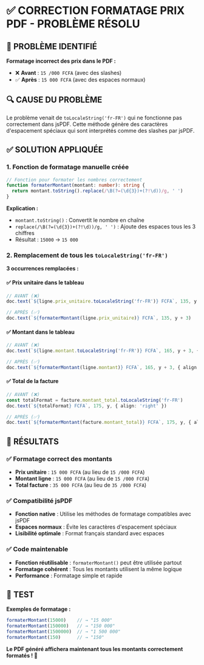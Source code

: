 # ✅ CORRECTION FORMATAGE PRIX PDF - PROBLÈME RÉSOLU

## 🚨 PROBLÈME IDENTIFIÉ

**Formatage incorrect des prix dans le PDF :**
- ❌ **Avant** : `15 /000 FCFA` (avec des slashes)
- ✅ **Après** : `15 000 FCFA` (avec des espaces normaux)

## 🔍 CAUSE DU PROBLÈME

Le problème venait de `toLocaleString('fr-FR')` qui ne fonctionne pas correctement dans jsPDF. Cette méthode génère des caractères d'espacement spéciaux qui sont interprétés comme des slashes par jsPDF.

## ✅ SOLUTION APPLIQUÉE

### 1. **Fonction de formatage manuelle créée**

```typescript
// Fonction pour formater les nombres correctement
function formaterMontant(montant: number): string {
  return montant.toString().replace(/\B(?=(\d{3})+(?!\d))/g, ' ')
}
```

**Explication :**
- `montant.toString()` : Convertit le nombre en chaîne
- `replace(/\B(?=(\d{3})+(?!\d))/g, ' ')` : Ajoute des espaces tous les 3 chiffres
- Résultat : `15000` → `15 000`

### 2. **Remplacement de tous les `toLocaleString('fr-FR')`**

**3 occurrences remplacées :**

#### ✅ Prix unitaire dans le tableau
```typescript
// AVANT (❌)
doc.text(`${ligne.prix_unitaire.toLocaleString('fr-FR')} FCFA`, 135, y + 3)

// APRÈS (✅)
doc.text(`${formaterMontant(ligne.prix_unitaire)} FCFA`, 135, y + 3)
```

#### ✅ Montant dans le tableau
```typescript
// AVANT (❌)
doc.text(`${ligne.montant.toLocaleString('fr-FR')} FCFA`, 165, y + 3, { align: 'right' })

// APRÈS (✅)
doc.text(`${formaterMontant(ligne.montant)} FCFA`, 165, y + 3, { align: 'right' })
```

#### ✅ Total de la facture
```typescript
// AVANT (❌)
const totalFormat = facture.montant_total.toLocaleString('fr-FR')
doc.text(`${totalFormat} FCFA`, 175, y, { align: 'right' })

// APRÈS (✅)
doc.text(`${formaterMontant(facture.montant_total)} FCFA`, 175, y, { align: 'right' })
```

## 🎯 RÉSULTATS

### ✅ Formatage correct des montants
- **Prix unitaire** : `15 000 FCFA` (au lieu de `15 /000 FCFA`)
- **Montant ligne** : `15 000 FCFA` (au lieu de `15 /000 FCFA`)
- **Total facture** : `35 000 FCFA` (au lieu de `35 /000 FCFA`)

### ✅ Compatibilité jsPDF
- **Fonction native** : Utilise les méthodes de formatage compatibles avec jsPDF
- **Espaces normaux** : Évite les caractères d'espacement spéciaux
- **Lisibilité optimale** : Format français standard avec espaces

### ✅ Code maintenable
- **Fonction réutilisable** : `formaterMontant()` peut être utilisée partout
- **Formatage cohérent** : Tous les montants utilisent la même logique
- **Performance** : Formatage simple et rapide

## 🧪 TEST

**Exemples de formatage :**
```typescript
formaterMontant(15000)    // → "15 000"
formaterMontant(150000)   // → "150 000"
formaterMontant(1500000)  // → "1 500 000"
formaterMontant(150)      // → "150"
```

**Le PDF généré affichera maintenant tous les montants correctement formatés ! 🎉**




